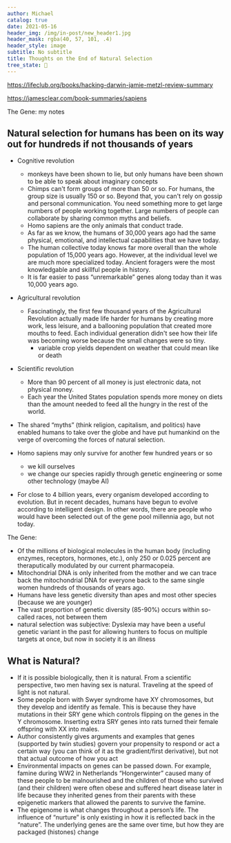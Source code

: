 ```yaml
---
author: Michael
catalog: true
date: 2021-05-16
header_img: /img/in-post/new_header1.jpg
header_mask: rgba(40, 57, 101, .4)
header_style: image
subtitle: No subtitle
title: Thoughts on the End of Natural Selection
tree_state: 🌱
---
```


https://lifeclub.org/books/hacking-darwin-jamie-metzl-review-summary

https://jamesclear.com/book-summaries/sapiens

The Gene: my notes

## Natural selection for humans has been on its way out for hundreds if not thousands of years

- Cognitive revolution
  - monkeys have been shown to lie, but only humans have been shown to be able to speak about imaginary concepts
  - Chimps can't form groups of more than 50 or so. For humans, the group  size is usually 150 or so. Beyond that, you can't rely on gossip and  personal communication. You need something more to get large numbers of  people working together. Large numbers of people can collaborate by sharing common myths and beliefs.
  - Homo sapiens are the only animals that conduct trade.
  - As far as we know, the humans of 30,000 years ago had the same physical, emotional, and intellectual capabilities that we have today.
  - The human collective today knows far more overall than the whole  population of 15,000 years ago. However, at the individual level we are  much more specialized today. Ancient foragers were the most knowledgable and skillful people in history.
  - It is far easier to pass “unremarkable” genes along today than it was 10,000 years ago.
- Agricultural revolution
  - Fascinatingly, the first few thousand years of the Agricultural  Revolution actually made life harder for humans by creating more work,  less leisure, and a ballooning population that created more mouths to  feed. Each individual generation didn't see how their life was becoming  worse because the small changes were so tiny.
    - variable crop yields dependent on weather that could mean like or death
- Scientific revolution
  - More than 90 percent of all money is just electronic data, not physical money.
  - Each year the United States population spends more money on diets than  the amount needed to feed all the hungry in the rest of the world.

- The shared “myths” (think religion, capitalism, and politics) have enabled humans to take over the globe and have put humankind on the verge of overcoming the forces of natural selection.
- Homo sapiens may only survive for another few hundred years or so
  - we kill ourselves
  - we change our species rapidly through genetic engineering or some other technology (maybe AI)
- For close to 4 billion years, every organism developed according to  evolution. But in recent decades, humans have begun to evolve according  to intelligent design. In other words, there are people who would have  been selected out of the gene pool millennia ago, but not today.

The Gene:

- Of the millions of biological molecules in the human body (including  enzymes, receptors, hormones, etc.), only 250 or 0.025 percent are  theraputically modulated by our current pharmacopeia.
- Mitochondrial DNA is only inherited from the mother and we can trace  back the mitochondrial DNA for everyone back to the same single women  hundreds of thousands of years ago.
- Humans have less genetic diversity than apes and most other species (because we are younger)
- The vast proportion of genetic diversity (85-90%) occurs within so-called races, not between them
- natural selection was subjective: Dyslexia may have been a useful genetic variant in the past for allowing hunters to focus on multiple targets at once, but now in society it is an illness

## What is Natural?

- If it is possible biologically, then it is natural. From a scientific  perspective, two men having sex is natural. Traveling at the speed of  light is not natural.
- Some people born with Swyer syndrome have XY chromosomes, but they develop and identify as female. This is because they have mutations in  their SRY gene which controls flipping on the genes in the Y chromosome. Inserting extra SRY genes into rats turned their female offspring with XX into males.
- Author consistently gives arguments and examples that genes (supported  by twin studies) govern your propensity to respond or act a certain way  (you can think of it as the gradient/first derivative), but not that  actual outcome of how you act
- Environmental impacts on genes can be passed down. For example, famine  during WW2 in Netherlands “Hongerwinter” caused many of these people to  be malnourished and the children of those who survived (and their  children) were often obese and suffered heart disease later in life  because they inherited genes from their parents with these epigenetic  markers that allowed the parents to survive the famine.
- The epigenome is what changes throughout a person’s life. The influence  of “nurture” is only existing in how it is reflected back in the  “nature”. The underlying genes are the same over time, but how they are  packaged (histones) change